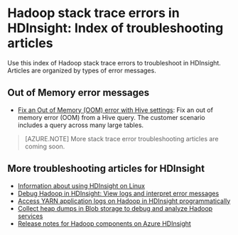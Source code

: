 <properties
	pageTitle="Hadoop stack trace error messages | Windows Azure"
	description="Index of Hadoop stack trace error messages in HDInsight. Find the error in the list to see troubleshooting information."
	keywords="stack trace, error messages"
	services="hdinsight"
	documentationCenter="NA"
	authors="cjgronlund"
	manager="paulettm"
	editor="cgronlun"/>

<tags
	ms.service="hdinsight"
	ms.date="12/09/2015"
	wacn.date=""/>

# Hadoop stack trace errors in HDInsight: Index of troubleshooting articles

Use this index of Hadoop stack trace errors to troubleshoot in HDInsight. Articles are organized by types of error messages.

## Out of Memory error messages
* [Fix an Out of Memory (OOM) error with Hive settings](/documentation/articles/hdinsight-hadoop-hive-out-of-memory-error-oom):
 	Fix an out of memory error (OOM) from a Hive query. The customer scenario includes a query across many large tables.

> [AZURE.NOTE] More stack trace error troubleshooting articles are coming soon.

## More troubleshooting articles for HDInsight

* [Information about using HDInsight on Linux](/documentation/articles/hdinsight-hadoop-linux-information)
* [Debug Hadoop in HDInsight: View logs and interpret error messages](/documentation/articles/hhdinsight-debug-jobs)
* [Access YARN application logs on Hadoop in HDInsight programmatically](/documentation/articles/hdinsight-hadoop-access-yarn-app-logs)
* [Collect heap dumps in Blob storage to debug and analyze Hadoop services](/documentation/articles/hdinsight-hadoop-collect-debug-heap-dumps)
* [Release notes for Hadoop components on Azure HDInsight](/documentation/articles/hdinsight-release-notes)
